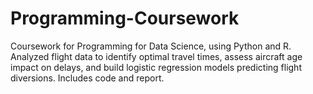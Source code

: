 # Programming-Coursework
Coursework for Programming for Data Science, using Python and R. Analyzed flight data to identify optimal travel times, assess aircraft age impact on delays, and build logistic regression models predicting flight diversions. Includes code and report.
